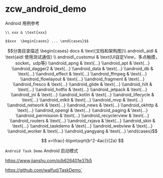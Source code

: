 # zcw_android_demo
Android 用例参考

`\\ xxx & \text{xxx}`

`$$xxx  \begin{cases} ... \end{cases}$$`


$$分类目录描述  \begin{cases} docs & \text{文档和架构图}\\ android\_aidl & \text{aidl 使用测试通信} \\ android\_customui & \text{UI自定View，多点触摸，socket，udp等} \\android_apng & \text{...} \\android_apt & \text{...} \\android_dagger2 & \text{...} \\android_data & \text{...} \\android_db & \text{...} \\android_effect & \text{...} \\android_ffmpeg & \text{...} \\android_flowlayout & \text{...} \\android_fragment & \text{...} \\android_fresco & \text{...} \\android_glide & \text{...} \\android_hilt & \text{...} \\android_hotfix & \text{...} \\android_jetpack & \text{...} \\android_jni & \text{...} \\android_kotlin & \text{...} \\android_lifecycle & \text{...} \\android_mlkit & \text{...} \\android_mvp & \text{...} \\android_network & \text{...} \\android_news & \text{...} \\android_okhttp & \text{...} \\android_opengl & \text{...} \\android_paging & \text{...} \\android_permission & \text{...} \\android_recyclerview & \text{...} \\android_routers & \text{...} \\android_rxjava & \text{...} \\android_skin & \text{...} \\android_taskdemo & \text{...} \\android_webview & \text{...} \\android_worker & \text{...} \\android_yangyang & \text{...}
\end{cases}$$



$$
x=\frac{-b\pm\sqrt{b^2-4ac}}{2a}
$$








`Android Task Demo` Android 启动模式

https://www.jianshu.com/p/b626401e37b5

https://github.com/walfud/TaskDemo`